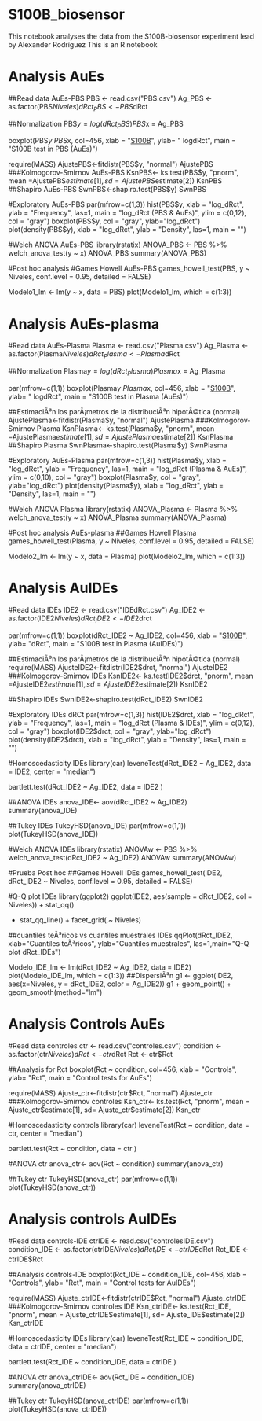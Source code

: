 # S100B_biosensor
This notebook analyses the data from the S100B-biosensor experiment lead by Alexander Rodríguez
This is an R notebook

# Analysis AuEs
##Read data AuEs-PBS
PBS <- read.csv("PBS.csv") 
Ag_PBS <- as.factor(PBS$Niveles)
dRct_PBS<- PBS$dRct

##Normalization
PBS$y = log(dRct_PBS)
PBS$x = Ag_PBS

boxplot(PBS$y ~ PBS$x, col=456, xlab = "[S100B](pg/mL)", ylab= " logdRct", main = "S100B test in PBS (AuEs)")

require(MASS)
AjustePBS<-fitdistr(PBS$y, "normal")
AjustePBS
###Kolmogorov-Smirnov AuEs-PBS
KsnPBS<- ks.test(PBS$y, "pnorm", mean =AjustePBS$estimate[1], sd= AjustePBS$estimate[2])
KsnPBS
##Shapiro AuEs-PBS
SwnPBS<-shapiro.test(PBS$y)
SwnPBS

#Exploratory AuEs-PBS
par(mfrow=c(1,3))
hist(PBS$y, xlab = "log_dRct", ylab = "Frequency", las=1, 
     main = "log_dRct (PBS & AuEs)", ylim = c(0,12), col = "gray")
boxplot(PBS$y, col = "gray", ylab="log_dRct")
plot(density(PBS$y), xlab = "log_dRct", ylab = "Density", las=1, main = "")

#Welch ANOVA AuEs-PBS
library(rstatix)
ANOVA_PBS <- PBS %>% welch_anova_test(y ~ x)
ANOVA_PBS
summary(ANOVA_PBS)

#Post hoc analysis
#Games Howell AuEs-PBS
games_howell_test(PBS, y ~ Niveles, conf.level = 0.95, detailed = FALSE)

Modelo1_lm <- lm(y ~ x, data = PBS)
plot(Modelo1_lm, which = c(1:3))

# Analysis AuEs-plasma
#Read data AuEs-Plasma
Plasma <- read.csv("Plasma.csv") 
Ag_Plasma <- as.factor(Plasma$Niveles)
dRct_Plasma<- Plasma$dRct

##Normalization
Plasma$y = log(dRct_Plasma)
Plasma$x = Ag_Plasma

par(mfrow=c(1,1))
boxplot(Plasma$y ~ Plasma$x, col=456, xlab = "[S100B](pg/mL)", ylab= " logdRct", main = "S100B test in Plasma (AuEs)")

##EstimaciÃ³n los parÃ¡metros de la distribuciÃ³n hipotÃ©tica (normal)
AjustePlasma<-fitdistr(Plasma$y, "normal")
AjustePlasma
###Kolmogorov-Smirnov Plasma
KsnPlasma<- ks.test(Plasma$y, "pnorm", mean =AjustePlasma$estimate[1], sd= AjustePlasma$estimate[2])
KsnPlasma
##Shapiro Plasma
SwnPlasma<-shapiro.test(Plasma$y)
SwnPlasma

#Exploratory AuEs-Plasma
par(mfrow=c(1,3))
hist(Plasma$y, xlab = "log_dRct", ylab = "Frequency", las=1, 
     main = "log_dRct (Plasma & AuEs)", ylim = c(0,10), col = "gray")
boxplot(Plasma$y, col = "gray", ylab="log_dRct")
plot(density(Plasma$y), xlab = "log_dRct", ylab = "Density", las=1, main = "")

#Welch ANOVA Plasma
library(rstatix)
ANOVA_Plasma <- Plasma %>% welch_anova_test(y ~ x)
ANOVA_Plasma
summary(ANOVA_Plasma)

#Post hoc analysis AuEs-plasma
##Games Howell Plasma
games_howell_test(Plasma, y ~ Niveles, conf.level = 0.95, detailed = FALSE)

Modelo2_lm <- lm(y ~ x, data = Plasma)
plot(Modelo2_lm, which = c(1:3))

# Analysis AuIDEs
#Read data IDEs 
IDE2 <- read.csv("IDEdRct.csv") 
Ag_IDE2 <- as.factor(IDE2$Niveles)
dRct_IDE2<- IDE2$drct

par(mfrow=c(1,1))
boxplot(dRct_IDE2 ~ Ag_IDE2, col=456, xlab = "[S100B](pg/mL)", ylab= "dRct", main = "S100B test in Plasma (AuIDEs)")

##EstimaciÃ³n los parÃ¡metros de la distribuciÃ³n hipotÃ©tica (normal)
require(MASS)
AjusteIDE2<-fitdistr(IDE2$drct, "normal")
AjusteIDE2
###Kolmogorov-Smirnov IDEs 
KsnIDE2<- ks.test(IDE2$drct, "pnorm", mean =AjusteIDE2$estimate[1], sd= AjusteIDE2$estimate[2])
KsnIDE2

##Shapiro IDEs 
SwnIDE2<-shapiro.test(dRct_IDE2)
SwnIDE2

#Exploratory IDEs dRCt
par(mfrow=c(1,3))
hist(IDE2$drct, xlab = "log_dRct", ylab = "Frequency", las=1, 
     main = "log_dRct (Plasma & IDEs)", ylim = c(0,12), col = "gray")
boxplot(IDE2$drct, col = "gray", ylab="log_dRct")
plot(density(IDE2$drct), xlab = "log_dRct", ylab = "Density", las=1, main = "")

#Homoscedasticity IDEs 
library(car)
leveneTest(dRct_IDE2 ~ Ag_IDE2, data = IDE2, center = "median")

bartlett.test(dRct_IDE2 ~ Ag_IDE2, data = IDE2 )

##ANOVA IDEs 
anova_IDE<- aov(dRct_IDE2 ~ Ag_IDE2)
summary(anova_IDE)

##Tukey IDEs
TukeyHSD(anova_IDE)
par(mfrow=c(1,1))
plot(TukeyHSD(anova_IDE))

#Welch ANOVA IDEs
library(rstatix)
ANOVAw <- PBS %>% welch_anova_test(dRct_IDE2 ~ Ag_IDE2)
ANOVAw
summary(ANOVAw)

#Prueba Post hoc
##Games Howell IDEs
games_howell_test(IDE2, dRct_IDE2 ~ Niveles, conf.level = 0.95, detailed = FALSE)

#Q-Q plot IDEs
library(ggplot2)
ggplot(IDE2, aes(sample = dRct_IDE2, col = Niveles)) + stat_qq()
+ stat_qq_line() + facet_grid(.~ Niveles)

##cuantiles teÃ³ricos vs cuantiles muestrales IDEs
qqPlot(dRct_IDE2, xlab="Cuantiles teÃ³ricos", ylab="Cuantiles muestrales", 
       las=1,main="Q-Q plot dRct_IDEs")

Modelo_IDE_lm <- lm(dRct_IDE2 ~ Ag_IDE2, data = IDE2)
plot(Modelo_IDE_lm, which = c(1:3))
##DispersiÃ³n
g1 <- ggplot(IDE2, aes(x=Niveles, y = dRct_IDE2, color =  Ag_IDE2)) 
g1 + geom_point() + geom_smooth(method="lm")

# Analysis Controls AuEs
#Read data controles
ctr <- read.csv("controles.csv") 
condition <- as.factor(ctr$Niveles)
dRct <- ctr$dRct
Rct <- ctr$Rct


##Analysis for Rct
boxplot(Rct ~ condition, col=456, xlab = "Controls", ylab= "Rct", main = "Control tests for AuEs")

require(MASS)
Ajuste_ctr<-fitdistr(ctr$Rct, "normal")
Ajuste_ctr
###Kolmogorov-Smirnov controles
Ksn_ctr<- ks.test(Rct, "pnorm", mean = Ajuste_ctr$estimate[1], 
                  sd= Ajuste_ctr$estimate[2])
Ksn_ctr

#Homoscedasticity controls
library(car)
leveneTest(Rct ~ condition, data = ctr, center = "median")

bartlett.test(Rct ~ condition, data = ctr )


#ANOVA ctr
anova_ctr<- aov(Rct ~ condition)
summary(anova_ctr)

##Tukey ctr
TukeyHSD(anova_ctr)
par(mfrow=c(1,1))
plot(TukeyHSD(anova_ctr))

# Analysis controls AuIDEs
#Read data controls-IDE
ctrIDE <- read.csv("controlesIDE.csv") 
condition_IDE <- as.factor(ctrIDE$Niveles)
dRct_IDE <- ctrIDE$dRct
Rct_IDE <- ctrIDE$Rct


##Analysis controls-IDE
boxplot(Rct_IDE ~ condition_IDE, col=456, xlab = "Controls", ylab= "Rct", main = "Control tests for AuIDEs")

require(MASS)
Ajuste_ctrIDE<-fitdistr(ctrIDE$Rct, "normal")
Ajuste_ctrIDE
###Kolmogorov-Smirnov controles IDE
Ksn_ctrIDE<- ks.test(Rct_IDE, "pnorm", mean = Ajuste_ctrIDE$estimate[1], 
                  sd= Ajuste_IDE$estimate[2])
Ksn_ctrIDE

#Homoscedasticity IDEs
library(car)
leveneTest(Rct_IDE ~ condition_IDE, data = ctrIDE, center = "median")

bartlett.test(Rct_IDE ~ condition_IDE, data = ctrIDE )


#ANOVA ctr
anova_ctrIDE<- aov(Rct_IDE ~ condition_IDE)
summary(anova_ctrIDE)

##Tukey ctr
TukeyHSD(anova_ctrIDE)
par(mfrow=c(1,1))
plot(TukeyHSD(anova_ctrIDE))
